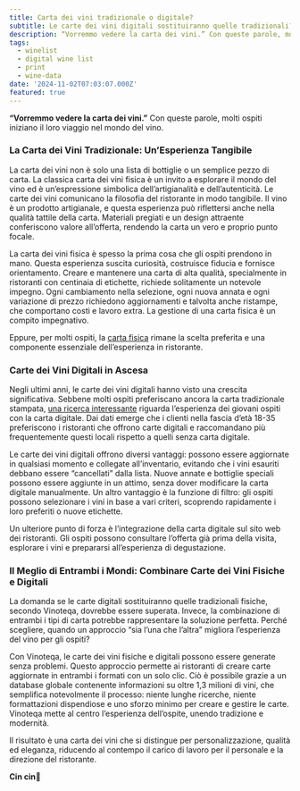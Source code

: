 ```yaml
---
title: Carta dei vini tradizionale o digitale?
subtitle: Le carte dei vini digitali sostituiranno quelle tradizionali?
description: “Vorremmo vedere la carta dei vini.” Con queste parole, molti ospiti iniziano il loro viaggio nel mondo del vino.
tags:
  - winelist
  - digital wine list
  - print
  - wine-data
date: '2024-11-02T07:03:07.000Z'
featured: true
---
```


**“Vorremmo vedere la carta dei vini.”** Con queste parole, molti ospiti iniziano il loro viaggio nel mondo del vino.

### La Carta dei Vini Tradizionale: Un’Esperienza Tangibile

La carta dei vini non è solo una lista di bottiglie o un semplice pezzo di carta. La classica carta dei vini fisica è un invito a esplorare il mondo del vino ed è un’espressione simbolica dell’artigianalità e dell’autenticità. Le carte dei vini comunicano la filosofia del ristorante in modo tangibile. Il vino è un prodotto artigianale, e questa esperienza può riflettersi anche nella qualità tattile della carta. Materiali pregiati e un design attraente conferiscono valore all’offerta, rendendo la carta un vero e proprio punto focale.

La carta dei vini fisica è spesso la prima cosa che gli ospiti prendono in mano. Questa esperienza suscita curiosità, costruisce fiducia e fornisce orientamento. Creare e mantenere una carta di alta qualità, specialmente in ristoranti con centinaia di etichette, richiede solitamente un notevole impegno. Ogni cambiamento nella selezione, ogni nuova annata e ogni variazione di prezzo richiedono aggiornamenti e talvolta anche ristampe, che comportano costi e lavoro extra. La gestione di una carta fisica è un compito impegnativo.

Eppure, per molti ospiti, la [carta fisica](https://www.vinoteqa.com/it/blog/winelist/winelist-beginner-guide) rimane la scelta preferita e una componente essenziale dell’esperienza in ristorante.

### Carte dei Vini Digitali in Ascesa

Negli ultimi anni, le carte dei vini digitali hanno visto una crescita significativa. Sebbene molti ospiti preferiscano ancora la carta tradizionale stampata, [una ricerca interessante](https://www.researchgate.net/publication/374264208_THE_PERCEPTIONS_OF_WINE_CONSUMERS_REGARDING_THE_USE_OF_DIGITAL_WINE_LISTS_IN_DIGITALLY_ORIENTED_RESTAURANTS) riguarda l’esperienza dei giovani ospiti con la carta digitale. Dai dati emerge che i clienti nella fascia d’età 18-35 preferiscono i ristoranti che offrono carte digitali e raccomandano più frequentemente questi locali rispetto a quelli senza carta digitale.

Le carte dei vini digitali offrono diversi vantaggi: possono essere aggiornate in qualsiasi momento e collegate all’inventario, evitando che i vini esauriti debbano essere “cancellati” dalla lista. Nuove annate e bottiglie speciali possono essere aggiunte in un attimo, senza dover modificare la carta digitale manualmente. Un altro vantaggio è la funzione di filtro: gli ospiti possono selezionare i vini in base a vari criteri, scoprendo rapidamente i loro preferiti o nuove etichette.

Un ulteriore punto di forza è l’integrazione della carta digitale sul sito web dei ristoranti. Gli ospiti possono consultare l’offerta già prima della visita, esplorare i vini e prepararsi all’esperienza di degustazione.

### Il Meglio di Entrambi i Mondi: Combinare Carte dei Vini Fisiche e Digitali

La domanda se le carte digitali sostituiranno quelle tradizionali fisiche, secondo Vinoteqa, dovrebbe essere superata. Invece, la combinazione di entrambi i tipi di carta potrebbe rappresentare la soluzione perfetta. Perché scegliere, quando un approccio “sia l’una che l’altra” migliora l’esperienza del vino per gli ospiti?

Con Vinoteqa, le carte dei vini fisiche e digitali possono essere generate senza problemi. Questo approccio permette ai ristoranti di creare carte aggiornate in entrambi i formati con un solo clic. Ciò è possibile grazie a un database globale contenente informazioni su oltre 1,3 milioni di vini, che semplifica notevolmente il processo: niente lunghe ricerche, niente formattazioni dispendiose e uno sforzo minimo per creare e gestire le carte. Vinoteqa mette al centro l’esperienza dell’ospite, unendo tradizione e modernità.

Il risultato è una carta dei vini che si distingue per personalizzazione, qualità ed eleganza, riducendo al contempo il carico di lavoro per il personale e la direzione del ristorante.

**Cin cin🍷**
